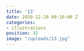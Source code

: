 ```yaml
---
title: '13'
date: 2020-12-20 09:10:00 Z
categories:
- illustrations
position: 32
image: "/uploads/13.jpg"
---
```


